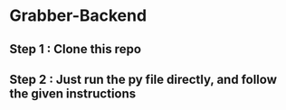 # Grabber-Backend
## Step 1 : Clone this repo
## Step 2 : Just run the py file directly, and follow the given instructions
